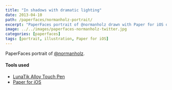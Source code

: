 ```yaml
---
title: "In shadows with dramatic lighting"
date: 2013-04-10
path: /paperfaces/normanholz-portrait/
excerpt: "PaperFaces portrait of @normanholz drawn with Paper for iOS on an iPad."
image: ../../images/paperfaces-normanholz-twitter.jpg
categories: [paperfaces]
tags: [portrait, illustration, Paper for iOS]
---
```


PaperFaces portrait of [@normanholz](https://twitter.com/normanholz).

#### Tools used

- [LunaTik Alloy Touch Pen](https://www.amazon.com/gp/product/B00821TR7G/ref=as_li_ss_tl?ie=UTF8&tag=mademist-20&linkCode=as2&camp=1789&creative=390957&creativeASIN=B00821TR7G)
- [Paper for iOS](https://paper.bywetransfer.com/)
